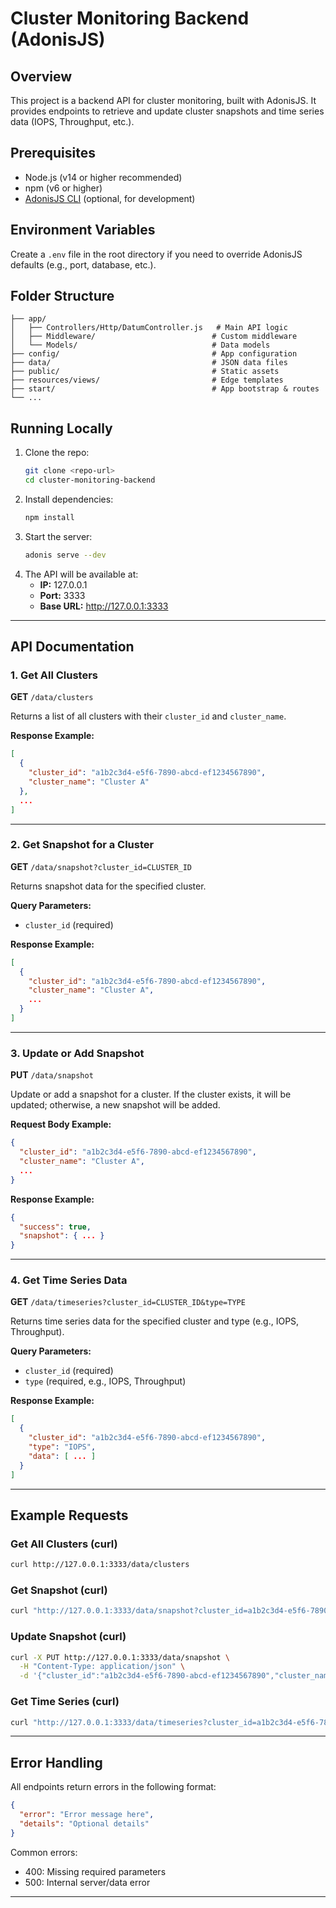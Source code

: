 

# Cluster Monitoring Backend (AdonisJS)

## Overview
This project is a backend API for cluster monitoring, built with AdonisJS. It provides endpoints to retrieve and update cluster snapshots and time series data (IOPS, Throughput, etc.).

## Prerequisites
- Node.js (v14 or higher recommended)
- npm (v6 or higher)
- [AdonisJS CLI](https://adonisjs.com/docs/4.1/installation) (optional, for development)

## Environment Variables
Create a `.env` file in the root directory if you need to override AdonisJS defaults (e.g., port, database, etc.).

## Folder Structure
```
├── app/
│   ├── Controllers/Http/DatumController.js   # Main API logic
│   ├── Middleware/                          # Custom middleware
│   └── Models/                              # Data models
├── config/                                  # App configuration
├── data/                                    # JSON data files
├── public/                                  # Static assets
├── resources/views/                         # Edge templates
├── start/                                   # App bootstrap & routes
└── ...
```

## Running Locally
1. Clone the repo:
   ```sh
   git clone <repo-url>
   cd cluster-monitoring-backend
   ```
2. Install dependencies:
   ```sh
   npm install
   ```
3. Start the server:
   ```sh
   adonis serve --dev
   ```
4. The API will be available at:
   - **IP:** 127.0.0.1
   - **Port:** 3333
   - **Base URL:** http://127.0.0.1:3333

---

## API Documentation

### 1. Get All Clusters
**GET** `/data/clusters`

Returns a list of all clusters with their `cluster_id` and `cluster_name`.

**Response Example:**
```json
[
  {
    "cluster_id": "a1b2c3d4-e5f6-7890-abcd-ef1234567890",
    "cluster_name": "Cluster A"
  },
  ...
]
```

---

### 2. Get Snapshot for a Cluster
**GET** `/data/snapshot?cluster_id=CLUSTER_ID`

Returns snapshot data for the specified cluster.

**Query Parameters:**
- `cluster_id` (required)

**Response Example:**
```json
[
  {
    "cluster_id": "a1b2c3d4-e5f6-7890-abcd-ef1234567890",
    "cluster_name": "Cluster A",
    ...
  }
]
```

---

### 3. Update or Add Snapshot
**PUT** `/data/snapshot`

Update or add a snapshot for a cluster. If the cluster exists, it will be updated; otherwise, a new snapshot will be added.

**Request Body Example:**
```json
{
  "cluster_id": "a1b2c3d4-e5f6-7890-abcd-ef1234567890",
  "cluster_name": "Cluster A",
  ...
}
```

**Response Example:**
```json
{
  "success": true,
  "snapshot": { ... }
}
```

---

### 4. Get Time Series Data
**GET** `/data/timeseries?cluster_id=CLUSTER_ID&type=TYPE`

Returns time series data for the specified cluster and type (e.g., IOPS, Throughput).

**Query Parameters:**
- `cluster_id` (required)
- `type` (required, e.g., IOPS, Throughput)

**Response Example:**
```json
[
  {
    "cluster_id": "a1b2c3d4-e5f6-7890-abcd-ef1234567890",
    "type": "IOPS",
    "data": [ ... ]
  }
]
```

---

## Example Requests

### Get All Clusters (curl)
```sh
curl http://127.0.0.1:3333/data/clusters
```

### Get Snapshot (curl)
```sh
curl "http://127.0.0.1:3333/data/snapshot?cluster_id=a1b2c3d4-e5f6-7890-abcd-ef1234567890"
```

### Update Snapshot (curl)
```sh
curl -X PUT http://127.0.0.1:3333/data/snapshot \
  -H "Content-Type: application/json" \
  -d '{"cluster_id":"a1b2c3d4-e5f6-7890-abcd-ef1234567890","cluster_name":"Cluster A"}'
```

### Get Time Series (curl)
```sh
curl "http://127.0.0.1:3333/data/timeseries?cluster_id=a1b2c3d4-e5f6-7890-abcd-ef1234567890&type=IOPS"
```

---

## Error Handling

All endpoints return errors in the following format:
```json
{
  "error": "Error message here",
  "details": "Optional details"
}
```

Common errors:
- 400: Missing required parameters
- 500: Internal server/data error

---